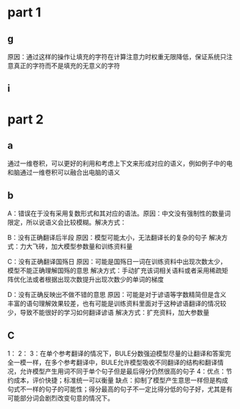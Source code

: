 # part 1
## g

原因：通过这样的操作让填充的字符在计算注意力时权重无限降低，保证系统只注意真正的字符而不是填充的无意义的字符


## i


# part 2
## a

通过一维卷积，可以更好的利用和考虑上下文来形成对应的语义，例如例子中的电和脑通过一维卷积可以融合出电脑的语义


## b

A：错误在于没有采用复数形式和其对应的语法。原因：中文没有强制性的数量词限定，所以说语义会比较模糊。解决方式：

B：没有正确翻译后半段 原因：模型可能太小，无法翻译长的复杂的句子 解决方式：力大飞砖，加大模型参数量和训练资料量

C：没有正确翻译国殇日 原因：可能是国殇日一词在训练资料中出现次数太少，模型不能正确理解国殇的意思 解决方式：手动扩充该词相关语料或者采用稀疏矩阵优化法或者根据出现次数提升出现次数少的单词的梯度

D：没有正确反映出不做不错的意思 原因：可能是对于谚语等字数精简但是含义丰富的语句理解效果较差，也有可能是训练资料里面对于这种谚语翻译的情况较少，导致不能很好的学习如何翻译谚语 解决方式：扩充资料，加大参数量

## C

1：
2：
3：在单个参考翻译的情况下，BULE分数强迫模型尽量的让翻译和答案完全一模一样，在多个参考翻译中，BULE允许模型吸收不同翻译的结构和翻译情况，允许模型产生用词不同于单个句子但是最后得分仍然很高的句子
4：优点：节约成本，评价快捷；标准统一可以衡量
    缺点：抑制了模型产生意思一样但是构成句式不一样的句子的可能性；得分最高的句子不一定比得分低的句子好，尤其是有可能部分词会剧烈改变句意的情况下。
